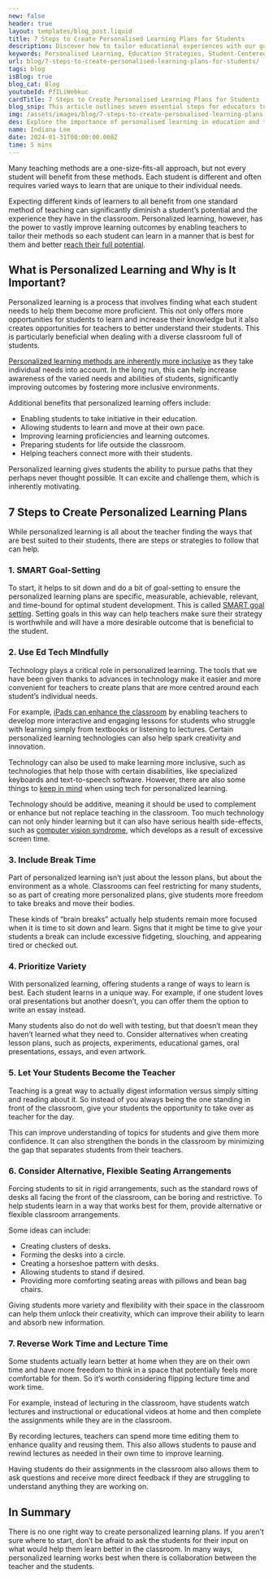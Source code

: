 ```yaml
---
new: false
header: true
layout: templates/blog_post.liquid
title: 7 Steps to Create Personalised Learning Plans for Students
description: Discover how to tailor educational experiences with our guide on creating personalised learning plans. These seven steps offer strategies for educators to meet individual student needs, enhancing learning outcomes and classroom inclusivity.
keywords: Personalised Learning, Education Strategies, Student-Centered Learning, Classroom Innovation, Teacher Resources, Education Improvement, Customized Learning Plans
url: blog/7-steps-to-create-personalised-learning-plans-for-students/
tags: blog
isBlog: true
blog_cat: Blog
youtubeId: PfILiWebkuc
cardTitle: 7 Steps to Create Personalised Learning Plans for Students
blog_snip: This article outlines seven essential steps for educators to create effective and personalized learning plans, tailored to meet the diverse needs and potential of each student.
img: /assets/images/blog/7-steps-to-create-personalised-learning-plans-for-students/7-steps-to-create-personalised-learning-plans-for-students.jpeg
des: Explore the importance of personalised learning in education and the seven steps to implement it effectively in classrooms.
name: Indiana Lee
date: 2024-01-31T00:00:00.000Z
time: 5 mins
---
```


Many teaching methods are a one-size-fits-all approach, but not every student will benefit from these methods. Each student is different and often requires varied ways to learn that are unique to their individual needs.

Expecting different kinds of learners to all benefit from one standard method of teaching can significantly diminish a student’s potential and the experience they have in the classroom. Personalized learning, however, has the power to vastly improve learning outcomes by enabling teachers to tailor their methods so each student can learn in a manner that is best for them and better [reach their full potential](https://www.helperbird.com/blog/teacher-appreciation-week-2020-dyslexia-story/).

## What is Personalized Learning and Why is It Important?

Personalized learning is a process that involves finding what each student needs to help them become more proficient. This not only offers more opportunities for students to learn and increase their knowledge but it also creates opportunities for teachers to better understand their students. This is particularly beneficial when dealing with a diverse classroom full of students.

[Personalized learning methods are inherently more inclusive](https://www.helperbird.com/blog/enhancing-inclusivity-role-of-accessibility-software-in-modern-classrooms-with-helperbird/) as they take individual needs into account. In the long run, this can help increase awareness of the varied needs and abilities of students, significantly improving outcomes by fostering more inclusive environments.

Additional benefits that personalized learning offers include:

- Enabling students to take initiative in their education.
- Allowing students to learn and move at their own pace.
- Improving learning proficiencies and learning outcomes.
- Preparing students for life outside the classroom.
- Helping teachers connect more with their students.


Personalized learning gives students the ability to pursue paths that they perhaps never thought possible. It can excite and challenge them, which is inherently motivating.




## 7 Steps to Create Personalized Learning Plans

While personalized learning is all about the teacher finding the ways that are best suited to their students, there are steps or strategies to follow that can help. 

### 1. SMART Goal-Setting
To start, it helps to sit down and do a bit of goal-setting to ensure the personalized learning plans are specific, measurable, achievable, relevant, and time-bound for optimal student development. This is called [SMART goal setting](https://lucidspark.com/blog/how-to-write-smart-goals). Setting goals in this way can help teachers make sure their strategy is worthwhile and will have a more desirable outcome that is beneficial to the student. 


### 2. Use Ed Tech MIndfully
Technology plays a critical role in personalized learning. The tools that we have been given thanks to advances in technology make it easier and more convenient for teachers to create plans that are more centred around each student’s individual needs. 

For example, [iPads can enhance the classroom](https://www.helperbird.com/blog/benefits-of-ipads-in-the-classroom/) by enabling teachers to develop more interactive and engaging lessons for students who struggle with learning simply from textbooks or listening to lectures. Certain personalized learning technologies can also help spark creativity and innovation. 

Technology can also be used to make learning more inclusive, such as technologies that help those with certain disabilities, like specialized keyboards and text-to-speech software. However, there are also some things to [keep in mind](https://knowledgeworks.org/resources/personalized-learning-role-technology/) when using tech for personalized learning. 

Technology should be additive, meaning it should be used to complement or enhance but not replace teaching in the classroom. Too much technology can not only hinder learning but it can also have serious health side-effects, such as [computer vision syndrome](https://www.zocdoc.com/blog/what-is-computer-vision-syndrome-symptoms-and-relief-strategies/), which develops as a result of excessive screen time. 


### 3. Include Break Time 
Part of personalized learning isn’t just about the lesson plans, but about the environment as a whole. Classrooms can feel restricting for many students, so as part of creating more personalized plans, give students more freedom to take breaks and move their bodies. 

These kinds of “brain breaks” actually help students remain more focused when it is time to sit down and learn. Signs that it might be time to give your students a break can include excessive fidgeting, slouching, and appearing tired or checked out. 

### 4. Prioritize Variety
With personalized learning, offering students a range of ways to learn is best. Each student learns in a unique way. For example, if one student loves oral presentations but another doesn’t, you can offer them the option to write an essay instead. 

Many students also do not do well with testing, but that doesn’t mean they haven’t learned what they need to. Consider alternatives when creating lesson plans, such as projects, experiments, educational games, oral presentations, essays, and even artwork. 

### 5. Let Your Students Become the Teacher
Teaching is a great way to actually digest information versus simply sitting and reading about it. So instead of you always being the one standing in front of the classroom, give your students the opportunity to take over as teacher for the day. 

This can improve understanding of topics for students and give them more confidence. It can also strengthen the bonds in the classroom by minimizing the gap that separates students from their teachers. 

### 6. Consider Alternative, Flexible Seating Arrangements
Forcing students to sit in rigid arrangements, such as the standard rows of desks all facing the front of the classroom, can be boring and restrictive. To help students learn in a way that works best for them, provide alternative or flexible classroom arrangements. 

Some ideas can include:


- Creating clusters of desks.
- Forming the desks into a circle.
- Creating a horseshoe pattern with desks.
- Allowing students to stand if desired.
- Providing more comforting seating areas with pillows and bean bag chairs.


Giving students more variety and flexibility with their space in the classroom can help them unlock their creativity, which can improve their ability to learn and absorb new information. 


### 7. Reverse Work Time and Lecture Time
Some students actually learn better at home when they are on their own time and have more freedom to think in a space that potentially feels more comfortable for them. So it’s worth considering flipping lecture time and work time. 

For example, instead of lecturing in the classroom, have students watch lectures and instructional or educational videos at home and then complete the assignments while they are in the classroom. 

By recording lectures, teachers can spend more time editing them to enhance quality and reusing them. This also allows students to pause and rewind lectures as needed in their own time to improve learning. 

Having students do their assignments in the classroom also allows them to ask questions and receive more direct feedback if they are struggling to understand anything they are working on. 


## In Summary
There is no one right way to create personalized learning plans. If you aren’t sure where to start, don’t be afraid to ask the students for their input on what would help them learn better in the classroom. In many ways, personalized learning works best when there is collaboration between the teacher and the students. 
